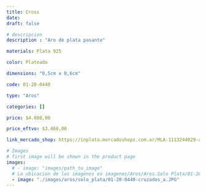```yaml
---
title: Cross
date: 
draft: false

# descripcion
description : "Aro de plata pasante"

materials: Plata 925

color: Plateado

dimensions: "0,5cm x 0,6cm"

code: 01-20-0440

type: "Aros"

categories: []

price: $4.080,00

price_eftvo: $3.468,00

link_mercado_shop: https://inplata.mercadoshops.com.ar/MLA-1113244029-aros-de-plata-925-x-cross-pequeños-regalo-mujer-_JM

# Images
# first image will be shown in the product page
images:
  # - image: "images/path_to_image"
  # La ubicacion de las imagenes es imagenes/Aros/Aros.Solo Plata/01-20-0440-cross
  - image: "./images/aros/solo_plata/01-20-0440-cruzados_a.JPG"
---
```

